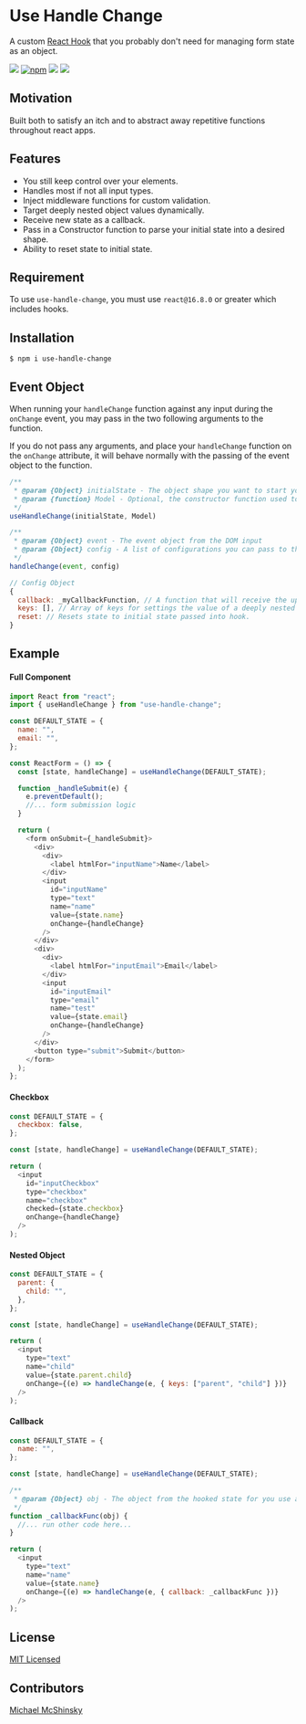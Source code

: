 # Use Handle Change

A custom [React Hook](https://reactjs.org/docs/hooks-overview.html) that you probably don't need for managing form state as an object.

![](https://img.shields.io/bundlephobia/minzip/use-handle-change.svg)
[![npm](https://img.shields.io/npm/v/use-handle-change.svg)](http://npm.im/easy-peasy)
![](https://img.shields.io/badge/React-%5E16.8.0-green.svg)
![](https://img.shields.io/github/license/michaelmcshinsky/use-handle-change.svg)

## Motivation

Built both to satisfy an itch and to abstract away repetitive functions throughout react apps.

## Features

- You still keep control over your elements.
- Handles most if not all input types.
- Inject middleware functions for custom validation.
- Target deeply nested object values dynamically.
- Receive new state as a callback.
- Pass in a Constructor function to parse your initial state into a desired shape.
- Ability to reset state to initial state.

## Requirement

To use `use-handle-change`, you must use `react@16.8.0` or greater which includes hooks.

## Installation

`$ npm i use-handle-change`

## Event Object

When running your `handleChange` function against any input during the `onChange` event, you may pass in the two following arguments to the function.

If you do not pass any arguments, and place your `handleChange` function on the `onChange` attribute, it will behave normally with the passing of the event object to the function.

```javascript
/**
 * @param {Object} initialState - The object shape you want to start your form data as with key value pairs.
 * @param {function} Model - Optional, the constructor function used to format your initial state and state upon reset.
 */
useHandleChange(initialState, Model)
```

```javascript
/**
 * @param {Object} event - The event object from the DOM input
 * @param {Object} config - A list of configurations you can pass to the state manager to invoke actions
 */
handleChange(event, config)
```

```javascript
// Config Object
{
  callback: _myCallbackFunction, // A function that will receive the updated state for use after update
  keys: [], // Array of keys for settings the value of a deeply nested key within your state object
  reset: // Resets state to initial state passed into hook.
}
```

## Example

#### Full Component

```javascript
import React from "react";
import { useHandleChange } from "use-handle-change";

const DEFAULT_STATE = {
  name: "",
  email: "",
};

const ReactForm = () => {
  const [state, handleChange] = useHandleChange(DEFAULT_STATE);

  function _handleSubmit(e) {
    e.preventDefault();
    //... form submission logic
  }

  return (
    <form onSubmit={_handleSubmit}>
      <div>
        <div>
          <label htmlFor="inputName">Name</label>
        </div>
        <input
          id="inputName"
          type="text"
          name="name"
          value={state.name}
          onChange={handleChange}
        />
      </div>
      <div>
        <div>
          <label htmlFor="inputEmail">Email</label>
        </div>
        <input
          id="inputEmail"
          type="email"
          name="test"
          value={state.email}
          onChange={handleChange}
        />
      </div>
      <button type="submit">Submit</button>
    </form>
  );
};
```

#### Checkbox

```javascript
const DEFAULT_STATE = {
  checkbox: false,
};

const [state, handleChange] = useHandleChange(DEFAULT_STATE);

return (
  <input
    id="inputCheckbox"
    type="checkbox"
    name="checkbox"
    checked={state.checkbox}
    onChange={handleChange}
  />
);
```

#### Nested Object

```javascript
const DEFAULT_STATE = {
  parent: {
    child: "",
  },
};

const [state, handleChange] = useHandleChange(DEFAULT_STATE);

return (
  <input
    type="text"
    name="child"
    value={state.parent.child}
    onChange={(e) => handleChange(e, { keys: ["parent", "child"] })}
  />
);
```

#### Callback

```javascript
const DEFAULT_STATE = {
  name: "",
};

const [state, handleChange] = useHandleChange(DEFAULT_STATE);

/**
 * @param {Object} obj - The object from the hooked state for you use as you please.
 */
function _callbackFunc(obj) {
  //... run other code here...
}

return (
  <input
    type="text"
    name="name"
    value={state.name}
    onChange={(e) => handleChange(e, { callback: _callbackFunc })}
  />
);
```

## License

[MIT Licensed](https://github.com/donavon/use-persisted-state/blob/develop/LICENSE)

## Contributors

[Michael McShinsky](https://github.com/michaelmcshinsky)
